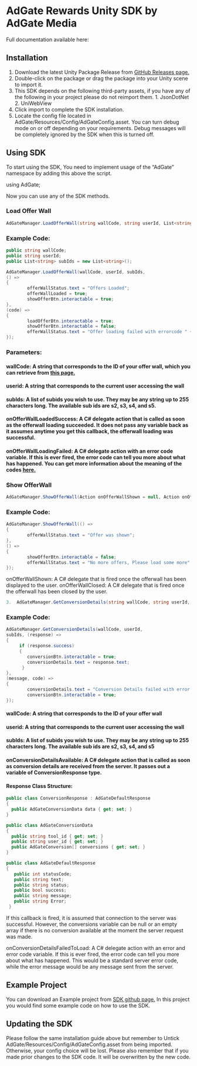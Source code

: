 # AdGate Rewards Unity SDK by AdGate Media 
Full documentation available here:
## Installation

1. Download the latest Unity Package Release from [GitHub Releases page.](https://github.com/adgatemedia/adgate-rewards-unity-sdk/releases/)
2. Double-click on the package or drag the package into your Unity scene to import it.
3. This SDK depends on the following third-party assets, if you have any of the following in your project please do not reimport them.
        1. JsonDotNet
        2. UniWebView
6. Click import to complete the SDK installation.
7. Locate the config file located in AdGate/Resources/Config/AdGateConfig.asset. You can turn debug mode on or off depending on your requirements. Debug messages will be completely ignored by the SDK when this is turned off.

## Using SDK
To start using the SDK, You need to implement usage of the “AdGate” namespace by adding this above the script.

using AdGate;

Now you can use any of the SDK methods.

### Load Offer Wall
``` c#
AdGateManager.LoadOfferWall(string wallCode, string userId, List<string> subIds = null, Action onOfferWallLoadedSuccess = null, Action<int> onOfferWallLoadingFailed = null);
```

### Example Code:

``` c#
public string wallCode;
public string userId;
public List<string> subIds = new List<string>();

AdGateManager.LoadOfferWall(wallCode, userId, subIds,
() =>
{
        offerWallStatus.text = "Offers Loaded";
        offerWallLoaded = true;
        showOfferBtn.interactable = true;
},
(code) =>
{
        loadOfferBtn.interactable = true;
        showOfferBtn.interactable = false;
        offerWallStatus.text = "Offer loading failed with errorcode " + code;
});
```

### Parameters:
#### wallCode: A string that corresponds to the ID of your offer wall, which you can retrieve from [this page.](https://panel.adgatemedia.com/affiliate/vc-walls)
#### userid: A string that corresponds to the current user accessing the wall
#### subIds: A list of subids you wish to use. They may be any string up to 255 characters long. The available sub ids are s2, s3, s4, and s5.
#### onOfferWallLoadedSuccess: A C# delegate action that is called as soon as the offerwall loading succeeded. It does not pass any variable back as it assumes anytime you get this callback, the offerwall loading was successful.
#### onOfferWallLoadingFailed: A C# delegate action with an error code variable. If this is ever fired, the error code can tell you more about what has happened. You can get more information about the meaning of the codes [here.](https://developer.android.com/reference/android/webkit/WebViewClient) 

### Show OfferWall
``` c#
AdGateManager.ShowOfferWall(Action onOfferWallShown = null, Action onOfferWallClosed = null);
```
### Example Code:

``` c#
AdGateManager.ShowOfferWall(() =>
{
        offerWallStatus.text = "Offer was shown";
},
() =>
{
        showOfferBtn.interactable = false;
        offerWallStatus.text = "No more offers, Please load some more";
});
```

onOfferWallShown: A C# delegate that is fired once the offerwall has been displayed to the user.
onOfferWallClosed: A C# delegate that is fired once the offerwall has been closed by the user.
``` c#
3.	AdGateManager.GetConversionDetails(string wallCode, string userId, List<string> subIds = null, Action<ConversionResponse> onConversionDetailsAvailable = null, Action<string, int> onConversionDetailsFailedToLoad = null);
```
### Example Code:

``` c#
AdGateManager.GetConversionDetails(wallCode, userId,
subIds, (response) =>
{
     if (response.success)
     {
        conversionBtn.interactable = true;
        conversionDetails.text = response.text;
      }
},
(message, code) =>
{
        conversionDetails.text = "Conversion Details failed with error " + message;
        conversionBtn.interactable = true;
});
```

#### wallCode: A string that corresponds to the ID of your offer wall
#### userid: A string that corresponds to the current user accessing the wall
#### subIds: A list of subids you wish to use. They may be any string up to 255 characters long. The available sub ids are s2, s3, s4, and s5
#### onConversionDetailsAvailable: A C# delegate action that is called as soon as conversion details are received from the server. It passes out a variable of ConversionResponse type. 

#### Response Class Structure:

``` c#    
public class ConversionResponse : AdGateDefaultResponse
{
  public AdGateConversionData data { get; set; }
}

public class AdGateConversionData
{
  public string tool_id { get; set; }
  public string user_id { get; set; }
  public AdGateConversion[] conversions { get; set; }
}

public class AdGateDefaultResponse
{
   public int statusCode;
   public string text;
   public string status;
   public bool success;
   public string message;
   public string Error;
 }
```
If this callback is fired, it is assumed that connection to the server was successful. However, the conversions variable can be null or an empty array if there is no conversion available at the moment the server request was made.

onConversionDetailsFailedToLoad: A C# delegate action with an error and error code variable. If this is ever fired, the error code can tell you more about what has happened. This would be a standard server error code, while the error message would be any message sent from the server.
## Example Project
You can download an Example project from [SDK github page.](https://github.com/adgatemedia/adgate-rewards-unity-sdk/releases/download/v1.0.0/AdGateExampleProjectV1.0.0.unitypackage) In this project you would find some example code on how to use the SDK. 

## Updating the SDK
Please follow the same installation guide above but remember to Untick AdGate/Resources/Config/AdGateConfig.asset from being imported. Otherwise, your config choice will be lost.
Please also remember that if you made prior changes to the SDK code. It will be overwritten by the new code. 
